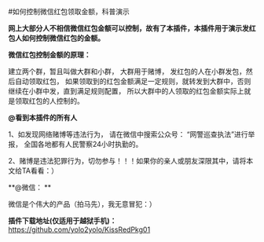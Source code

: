 #如何控制微信红包领取金额，科普演示

**网上大部分人不相信微信红包金额可以控制，故有了本插件，本插件用于演示发红包人如何控制微信红包的金额。**

**微信红包控制金额的原理：**

建立两个群，暂且叫做大群和小群， 大群用于赌博， 发红包的人在小群发包，然后自动领取红包， 如果领取到的红包金额满足一定规则，就转发到大群中，否则继续在小群中发，直到满足规则配置， 所以大群中的人领取的红包金额实际上就是领取红包的人控制的。

**@看到本插件的所有人**

1、如发现网络赌博等违法行为， 请在微信中搜索公众号： “网警巡查执法”进行举报， 全国各地都有人民警察24小时执勤的。

2、赌博是违法犯罪行为，切勿参与！！！如果你的亲人或朋友深限其中，请将本文给TA看看：）


**@微信： **

微信是个伟大的产品（拍马先），我无意冒犯：）


**插件下载地址(仅适用于越狱手机)：**
https://github.com/yolo2yolo/KissRedPkg01
